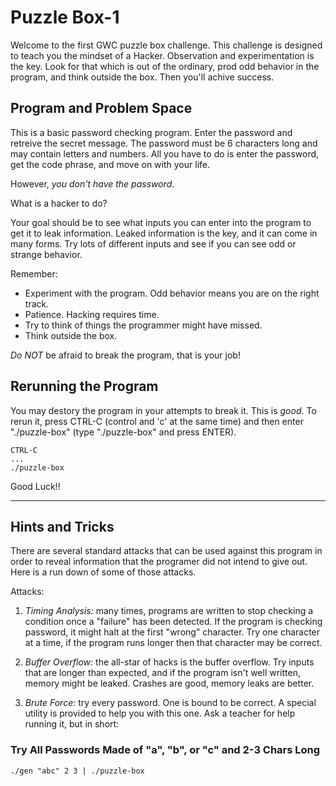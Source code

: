 # Puzzle Box-1

Welcome to the first GWC puzzle box challenge. This challenge is
designed to teach you the mindset of a Hacker. Observation and 
experimentation is the key.  Look for that which is out of the
ordinary, prod odd behavior in the program, and think outside the
box.  Then you'll achive success.

## Program and Problem Space

This is a basic password checking program. Enter the password and
retreive the secret message. The password must be 6 characters long
and may contain letters and numbers. All you have to do is enter
the password, get the code phrase, and move on with your life.

However, *you don't have the password*.

What is a hacker to do?

Your goal should be to see what inputs you can enter into the program 
to get it to leak information. Leaked information is the key, and it
can come in many forms. Try lots of different inputs and see if you
can see odd or strange behavior.


Remember:

- Experiment with the program. Odd behavior means you are on the right track.
- Patience. Hacking requires time.
- Try to think of things the programmer might have missed.
- Think outside the box.

*Do NOT* be afraid to break the program, that is your job!

## Rerunning the Program

You may destory the program in your attempts to break it. This is 
*good*. To rerun it, press CTRL-C (control and 'c' at the same time)
and then enter "./puzzle-box" (type "./puzzle-box" and press ENTER).

```
CTRL-C
...
./puzzle-box
```

Good Luck!!

---

<div style="page-break-after: always;"></div>

## Hints and Tricks

There are several standard attacks that can be used against this
program in order to reveal information that the programer did not
intend to give out. Here is a run down of some of those attacks.

Attacks:

1. *Timing Analysis:* many times, programs are written to stop
checking a condition once a "failure" has been detected. If the
program is checking password, it might halt at the first "wrong"
character. Try one character at a time, if the program runs longer
then that character may be correct.

2. *Buffer Overflow:* the all-star of hacks is the buffer overflow.
Try inputs that are longer than expected, and if the program isn't 
well written, memory might be leaked. Crashes are good, memory leaks
are better.

3. *Brute Force:* try every password.  One is bound to be correct. A
special utility is provided to help you with this one. Ask a teacher
for help running it, but in short:

### Try All Passwords Made of "a", "b", or "c" and 2-3 Chars Long
```
./gen "abc" 2 3 | ./puzzle-box 
```

